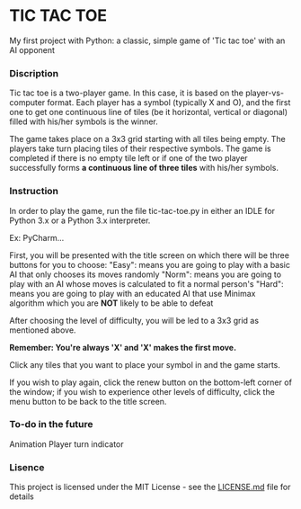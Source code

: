 # TIC TAC TOE

My first project with Python: a classic, simple game of 'Tic tac toe' with an AI opponent

### Discription

Tic tac toe is a two-player game. In this case, it is based on the player-vs-computer format. Each player has a symbol (typically X and O), and the first one to get one continuous line of tiles (be it horizontal, vertical or diagonal) filled with his/her symbols is the winner.

The game takes place on a 3x3 grid starting with all tiles being empty. The players take turn placing tiles of their respective symbols. The game is completed if there is no empty tile left or if one of the two player successfully forms **a continuous line of three tiles** with his/her symbols.

### Instruction

In order to play the game, run the file tic-tac-toe.py in either an IDLE for Python 3.x or a Python 3.x interpreter.

Ex: PyCharm...

First, you will be presented with the title screen on which there will be three buttons for you to choose:
  "Easy": means you are going to play with a basic AI that only chooses its moves randomly
  "Norm": means you are going to play with an AI whose moves is calculated to fit a normal person's
  "Hard": means you are going to play with an educated AI that use Minimax algorithm which you are **NOT** likely to be able to defeat
  
 After choosing the level of difficulty, you will be led to a 3x3 grid as mentioned above.
 
**Remember: You're always 'X' and 'X' makes the first move.**

Click any tiles that you want to place your symbol in and the game starts.

If you wish to play again, click the renew button on the bottom-left corner of the window; if you wish to experience other levels of difficulty, click the menu button to be back to the title screen.

### To-do in the future

Animation
Player turn indicator

### Lisence

This project is licensed under the MIT License - see the [LICENSE.md](LICENSE.md) file for details
